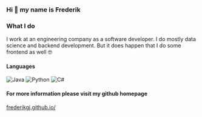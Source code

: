 ### Hi 👋 my name is Frederik

### What I do

I work at an engineering company as a software developer. I do mostly data science and backend development. But it does happen that I do some frontend as well 🤓 

#### Languages 
![Java](https://img.shields.io/badge/Java-%23FF0000?style=flat-square&logo=java&logoColor=white)
![Python](https://img.shields.io/badge/Python-%233776AB?style=flat-square&logo=python&logoColor=white)
![C#](https://img.shields.io/badge/C%23-%23239120?style=flat-square&logo=c-sharp&logoColor=white)

#### For more information please visit my github homepage

[frederikgj.github.io/](https://frederikgj.github.io/)
